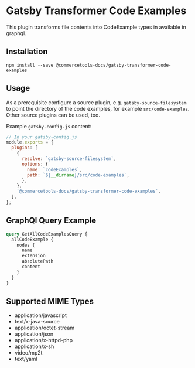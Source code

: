 # Gatsby Transformer Code Examples

This plugin transforms file contents into CodeExample types in available in graphql.

## Installation

`npm install --save @commercetools-docs/gatsby-transformer-code-examples`

## Usage

As a prerequisite configure a source plugin, e.g. `gatsby-source-filesystem` to point the directory of the code examples, for example `src/code-examples`. Other source plugins can be used, too.

Example `gatsby-config.js` content:

```js
// In your gatsby-config.js
module.exports = {
  plugins: [
    {
      resolve: `gatsby-source-filesystem`,
      options: {
        name: `codeExamples`,
        path: `${__dirname}/src/code-examples`,
      },
    },
    `@commercetools-docs/gatsby-transformer-code-examples`,
  ],
};
```

## GraphQl Query Example

```graphql
query GetAllCodeExamplesQuery {
  allCodeExample {
    nodes {
      name
      extension
      absolutePath
      content
    }
  }
}
```

## Supported MIME Types

- application/javascript
- text/x-java-source
- application/octet-stream
- application/json
- application/x-httpd-php
- application/x-sh
- video/mp2t
- text/yaml
